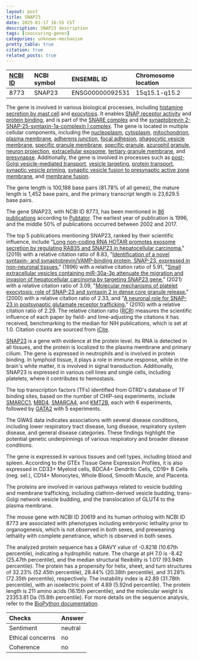 ```yaml
---
layout: post
title: SNAP23
date: 2025-01-17 16:55 CST
description: SNAP23 description
tags: [cooccuring-genes]
categories: unknown-mechanism
pretty_table: true
citation: true
related_posts: true
---
```




| [NCBI ID](https://www.ncbi.nlm.nih.gov/gene/8773) | NCBI symbol | ENSEMBL ID | Chromosome location |
| :-------- | :------- | :-------- | :------- |
| 8773  | SNAP23 | ENSG00000092531 | 15q15.1-q15.2 |



The gene is involved in various biological processes, including [histamine secretion by mast cell](https://amigo.geneontology.org/amigo/term/GO:0002553) and [exocytosis](https://amigo.geneontology.org/amigo/term/GO:0006887). It enables [SNAP receptor activity](https://amigo.geneontology.org/amigo/term/GO:0005484) and [protein binding](https://amigo.geneontology.org/amigo/term/GO:0005515), and is part of the [SNARE complex](https://amigo.geneontology.org/amigo/term/GO:0031201) and the [synaptobrevin 2-SNAP-25-syntaxin-1a-complexin I complex](https://amigo.geneontology.org/amigo/term/GO:0070032). The gene is located in multiple cellular components, including the [nucleoplasm](https://amigo.geneontology.org/amigo/term/GO:0005654), [cytoplasm](https://amigo.geneontology.org/amigo/term/GO:0005737), [mitochondrion](https://amigo.geneontology.org/amigo/term/GO:0005739), [plasma membrane](https://amigo.geneontology.org/amigo/term/GO:0005886), [adherens junction](https://amigo.geneontology.org/amigo/term/GO:0005912), [focal adhesion](https://amigo.geneontology.org/amigo/term/GO:0005925), [phagocytic vesicle membrane](https://amigo.geneontology.org/amigo/term/GO:0030670), [specific granule membrane](https://amigo.geneontology.org/amigo/term/GO:0035579), [specific granule](https://amigo.geneontology.org/amigo/term/GO:0042581), [azurophil granule](https://amigo.geneontology.org/amigo/term/GO:0042582), [neuron projection](https://amigo.geneontology.org/amigo/term/GO:0043005), [extracellular exosome](https://amigo.geneontology.org/amigo/term/GO:0070062), [tertiary granule membrane](https://amigo.geneontology.org/amigo/term/GO:0070821), and [presynapse](https://amigo.geneontology.org/amigo/term/GO:0098793). Additionally, the gene is involved in processes such as [post-Golgi vesicle-mediated transport](https://amigo.geneontology.org/amigo/term/GO:0006892), [vesicle targeting](https://amigo.geneontology.org/amigo/term/GO:0006903), [protein transport](https://amigo.geneontology.org/amigo/term/GO:0015031), [synaptic vesicle priming](https://amigo.geneontology.org/amigo/term/GO:0016082), [synaptic vesicle fusion to presynaptic active zone membrane](https://amigo.geneontology.org/amigo/term/GO:0031629), and [membrane fusion](https://amigo.geneontology.org/amigo/term/GO:0061025).


The gene length is 100,188 base pairs (81.78% of all genes), the mature length is 1,452 base pairs, and the primary transcript length is 23,629.5 base pairs.


The gene SNAP23, with NCBI ID 8773, has been mentioned in [86 publications](https://pubmed.ncbi.nlm.nih.gov/?term=%22SNAP23%22) according to [Pubtator](https://academic.oup.com/nar/article/47/W1/W587/5494727). The earliest year of publication is 1996, and the middle 50% of publications occurred between 2002 and 2017.


The top 5 publications mentioning SNAP23, ranked by their scientific influence, include "[Long non-coding RNA HOTAIR promotes exosome secretion by regulating RAB35 and SNAP23 in hepatocellular carcinoma.](https://pubmed.ncbi.nlm.nih.gov/30943982)" (2019) with a relative citation ratio of 8.83, "[Identification of a novel syntaxin- and synaptobrevin/VAMP-binding protein, SNAP-23, expressed in non-neuronal tissues.](https://pubmed.ncbi.nlm.nih.gov/8663154)" (1996) with a relative citation ratio of 5.91, "[Small extracellular vesicles containing miR-30a-3p attenuate the migration and invasion of hepatocellular carcinoma by targeting SNAP23 gene.](https://pubmed.ncbi.nlm.nih.gov/33110233)" (2021) with a relative citation ratio of 3.09, "[Molecular mechanisms of platelet exocytosis: role of SNAP-23 and syntaxin 2 in dense core granule release.](https://pubmed.ncbi.nlm.nih.gov/10648404)" (2000) with a relative citation ratio of 2.33, and "[A neuronal role for SNAP-23 in postsynaptic glutamate receptor trafficking.](https://pubmed.ncbi.nlm.nih.gov/20118925)" (2010) with a relative citation ratio of 2.29. The relative citation ratio ([RCR](https://journals.plos.org/plosbiology/article?id=10.1371/journal.pbio.1002541)) measures the scientific influence of each paper by field- and time-adjusting the citations it has received, benchmarking to the median for NIH publications, which is set at 1.0. Citation counts are sourced from [iCite](https://icite.od.nih.gov).


[SNAP23](https://www.proteinatlas.org/ENSG00000092531-SNAP23) is a gene with evidence at the protein level. Its RNA is detected in all tissues, and the protein is localized to the plasma membrane and primary cilium. The gene is expressed in neutrophils and is involved in protein binding. In lymphoid tissue, it plays a role in immune response, while in the brain's white matter, it is involved in signal transduction. Additionally, SNAP23 is expressed in various cell lines and single cells, including platelets, where it contributes to hemostasis.


The top transcription factors (TFs) identified from GTRD's database of TF binding sites, based on the number of CHIP-seq experiments, include [SMARCC1](https://www.ncbi.nlm.nih.gov/gene/6599), [MBD4](https://www.ncbi.nlm.nih.gov/gene/8930), [SMARCA4](https://www.ncbi.nlm.nih.gov/gene/6597), and [KMT2B](https://www.ncbi.nlm.nih.gov/gene/9757), each with 6 experiments, followed by [GATA2](https://www.ncbi.nlm.nih.gov/gene/2624) with 5 experiments.



The GWAS data indicates associations with several disease conditions, including lower respiratory tract disease, lung disease, respiratory system disease, and general disease categories. These findings highlight the potential genetic underpinnings of various respiratory and broader disease conditions.



The gene is expressed in various tissues and cell types, including blood and spleen. According to the GTEx Tissue Gene Expression Profiles, it is also expressed in CD33+ Myeloid cells, BDCA4+ Dendritic Cells, CD19+ B Cells (neg. sel.), CD14+ Monocytes, Whole Blood, Smooth Muscle, and Placenta.


The proteins are involved in various pathways related to vesicle budding and membrane trafficking, including clathrin-derived vesicle budding, trans-Golgi network vesicle budding, and the translocation of GLUT4 to the plasma membrane.


The mouse gene with NCBI ID 20619 and its human ortholog with NCBI ID 8773 are associated with phenotypes including embryonic lethality prior to organogenesis, which is not observed in both sexes, and preweaning lethality with complete penetrance, which is observed in both sexes.


The analyzed protein sequence has a GRAVY value of -0.8218 (10.67th percentile), indicating a hydrophilic nature. The charge at pH 7.0 is -8.42 (25.47th percentile), and the median structural flexibility is 1.017 (93.94th percentile). The protein has a propensity for helix, sheet, and turn structures of 32.23% (52.45th percentile), 28.44% (20.38th percentile), and 31.28% (72.35th percentile), respectively. The instability index is 42.89 (31.78th percentile), with an isoelectric point of 4.89 (5.92nd percentile). The protein length is 211 amino acids (16.15th percentile), and the molecular weight is 23353.81 Da (15.8th percentile). For more details on the sequence analysis, refer to the [BioPython documentation](https://biopython.org/docs/1.75/api/Bio.SeqUtils.ProtParam.html).





| Checks    | Answer |
| :-------- | :------- |
| Sentiment  | neutral   |
| Ethical concerns | no     |
| Coherence    | no    |